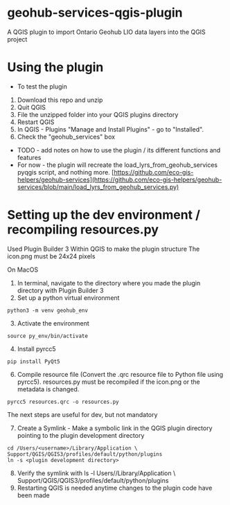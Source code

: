 # geohub-services-qgis-plugin
A QGIS plugin to import Ontario Geohub LIO data layers into the QGIS project

# Using the plugin

- To test the plugin
1. Download this repo and unzip
2. Quit QGIS
3. File the unzipped folder into your QGIS plugins directory
4. Restart QGIS
5. In QGIS - Plugins "Manage and Install Plugins" - go to "Installed".
6. Check the "geohub_services" box


- TODO - add notes on how to use the plugin / its different functions and features
- For now - the plugin will recreate the load_lyrs_from_geohub_services pyqgis script, and nothing more. [https://github.com/eco-gis-helpers/geohub-services](https://github.com/eco-gis-helpers/geohub-services/blob/main/load_lyrs_from_geohub_services.py)


# Setting up the dev environment / recompiling resources.py
Used Plugin Builder 3 Within QGIS to make the plugin structure
The icon.png must be 24x24 pixels

On MacOS

1. In terminal, navigate to the directory where you made the plugin directory with Plugin Builder 3
2. Set up a python virtual environment
```
python3 -m venv geohub_env
```
3. Activate the environment
```
source py_env/bin/activate
```
4. Install pyrcc5
```
pip install PyQt5
```
6. Compile resource file (Convert the .qrc resource file to Python file using pyrcc5). resources.py must be recompiled if the icon.png or the metadata is changed.
```
pyrcc5 resources.qrc -o resources.py
```
The next steps are useful for dev, but not mandatory

7. Create a Symlink - Make a symbolic link in the QGIS plugin directory pointing to the plugin development directory
```
cd /Users/<username>/Library/Application \ Support/QGIS/QGIS3/profiles/default/python/plugins
ln -s <plugin development directory>
```
8. Verify the symlink with ls -l Users/<username>/Library/Application \ Support/QGIS/QGIS3/profiles/default/python/plugins
9. Restarting QGIS is needed anytime changes to the plugin code have been made
